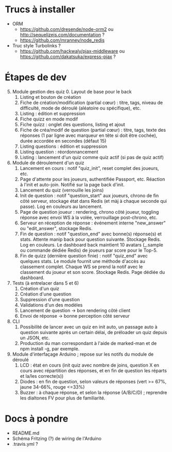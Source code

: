 Trucs à installer
=================

  * ORM
    - https://github.com/dresende/node-orm2 ou http://sequelizejs.com/documentation ?
    - https://github.com/mranney/node_redis
  * Truc style Turbolinks ?
    - https://github.com/hackwaly/pjax-middleware ou https://github.com/dakatsuka/express-pjax ?

Étapes de dev
=============

  5. Module gestion des quiz
      0. Layout de base pour le back
      1. Listing et bouton de création
      2. Fiche de création/modification (partial cœur) : titre, tags, niveau de difficulté, mode de déroulé (aléatoire ou spécifique), etc.
      3. Listing : édition et suppression
      4. Fiche quizz en mode modif
      5. Fiche quizz : onglet des questions, listing et ajout
      6. Fiche de créa/modif de question (partial cœur) : titre, tags, texte des réponses (1 par ligne avec marqueur en tête si doit être cochée), durée accordée en secondes (défaut 15)
      7. Listing questions : édition et suppression
      8. Listing question : réordonnancement
      9. Listing : lancement d'un quiz comme quiz actif (si pas de quiz actif)
  6. Module de déroulement d'un quiz
      1. Lancement en cours : notif "quiz_init", reset complet des joueurs, etc.
      2. Page d'attente pour les joueurs, authentifiée Passport, etc.  Réaction à l'init et auto-join.  Notifié sur la page back d'init.
      3. Lancement du quiz (verrouille les joins)
      4. Init de question : notif "question_start" aux joueurs, chrono de fin côté serveur, stockage état dans Redis (et màj à chaque seconde qui passe).  Log en couleurs au lancement.
      5. Page de question joueur : rendering, chrono côté joueur, toggling réponse avec envoi WS à la volée, verrouillage post-chrono, etc.
      6. Serveur en réception de réponse : événement interne "new_answer" ou "edit_answer", stockage Redis.
      7. Fin de question : notif "question_end" avec bonne(s) réponse(s) et stats. Attente manip back pour question suivante. Stockage Redis. Log en couleurs.  Le dashboard back maintient 10 avatars (_.sample ou commande dédiée Redis) de joueurs par score pour le Top-5.
      8. Fin de quizz (dernière question finie) : notif "quiz_end" avec quelques stats.  Le module fournit une méthode d'accès au classement complet.  Chaque WS se prend la notif avec le classement du joueur et son score.  Stockage Redis.  Page dédiée du dashboard.
  7. Tests (à entrelacer dans 5 et 6)
      1. Création d'un quiz
      2. Création d'une question
      3. Suppression d'une question
      4. Validations d'un des modèles
      5. Lancement de question -> bon rendering côté client
      6. Envoi de réponse -> bonne perception côté serveur
  8. CLI
      1. Possibilité de lancer avec un quiz en init auto, un passage auto à question suivante après un certain délai, de préloader un quiz depuis un JSON, etc.
      2. Production du man correspondant à l'aide de marked-man et de npm install -g, par exemple.
  9. Module d'interfaçage Arduino ; repose sur les notifs du module de déroulé
      1. LCD : état en cours (init quiz avec nombre de joins, question X en cours avec répartition des réponses, et en fin de question les réparts et la/les correcte(s))
      2. Diodes : en fin de question, selon valeurs de réponses (vert >= 67%, jaune 34-66%, rouge <=33%)
      3. Buzzer : à chaque réponse, et selon la réponse (A/B/C/D) ; reprendre les dialtones FV pour plus de familiarité.

Docs à pondre
=============

  * README.md
  * Schéma Fritzing (?) de wiring de l'Arduino
  * .travis.yml ?
